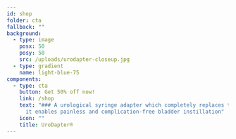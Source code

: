 ```yaml
---
id: shop
folder: cta
fallback: ""
background:
  - type: image
    posx: 50
    posy: 50
    src: /uploads/urodapter-closeup.jpg
  - type: gradient
    name: light-blue-75
components:
  - type: cta
    button: Get 50% off now!
    link: /shop
    text: "### A urological syringe adapter which completely replaces the catheter:
      it enables painless and complication-free bladder instillation"
    icon: ""
    title: UroDapter®
---
```

